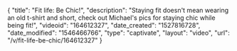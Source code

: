 {
    "title": "Fit life: Be Chic!",
    "description": "Staying fit doesn't mean wearing an old t-shirt and short, check out Michael's pics for staying chic while being fit!",
    "videoid": "164612327",
    "date_created": "1527816728",
    "date_modified": "1546466766",
    "type": "captivate",
    "layout": "video",
    "url": "\/v\/fit-life-be-chic\/164612327"
}